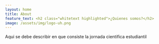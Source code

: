 ```yaml
---
layout: home
title: About 
feature_text: <h2 class="whitetext highlighted">¿Quienes somos?</h2>
image: /assets/img/logo-uh.png
---
```

Aqui se debe describir en que consiste la jornada cientifica estudiantil
